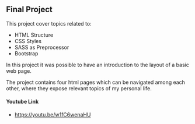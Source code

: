 Final Project
----------

This project cover topics related to:

* HTML Structure
* CSS Styles
* SASS as Preprocessor
* Bootstrap

In this project it was possible to have an introduction to the layout of a basic web page.

The project contains four html pages which can be navigated among each other, where they expose relevant topics of my personal life.
#### Youtube Link
* https://youtu.be/w1fC6wenaHU
